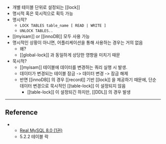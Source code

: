 - 개별 테이블 단위로 설정되는 [[lock]]
- 명시적 혹은 묵시적으로 획득 가능
- 명시적?
	- `LOCK TABLES table_name [ READ | WRITE ]`
	- `UNLOCK TABLES..`
- [[myisam]] or [[innoDB]] 모두 사용 가능
- 명시적인 상황이 아니면, 어플리케이션을 통해 사용하는 경우는 거의 없음
	- 왜?
	- [[global-lock]] 과 동일하게 상당한 영향을 미치기 때문
- 묵시적?
	- [[myisam]] 테이블에 데이터를 변경하는 쿼리 실행 시 발생.
	- 데이터가 변경되는 테이블 잠금 -> 데이터 변경 -> 잠금 해제
	- 반면 [[innoDB]] 의 경우 [[record]] 기반 [[lock]] 을 제공하기 때문에, 단순 데이터 변경으로 묵시적인 [[table-lock]] 이 설정되지 않음
		- [[table-lock]] 이 설정되긴 하지만, [[DDL]] 의 경우 발생
---
## Reference
 - - [Real MySQL 8.0 (1권)](https://product.kyobobook.co.kr/detail/S000001766482)
	- 5.2.2 테이블 락